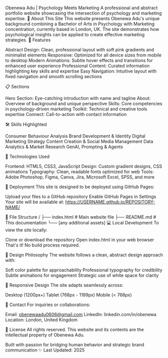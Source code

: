 Obenewa Adu | Psychology Meets Marketing
A professional and abstract portfolio website showcasing the intersection of psychology and marketing expertise.
🎯 About This Site
This website presents Obenewa Adu's unique background combining a Bachelor of Arts in Psychology with Marketing concentration, currently based in London, UK. The site demonstrates how psychological insights can be applied to create effective marketing strategies.
🌟 Features

Abstract Design: Clean, professional layout with soft pink gradients and minimalist elements
Responsive: Optimized for all device sizes from mobile to desktop
Modern Animations: Subtle hover effects and transitions for enhanced user experience
Professional Content: Curated information highlighting key skills and expertise
Easy Navigation: Intuitive layout with fixed navigation and smooth scrolling sections

📋 Sections

Hero Section: Eye-catching introduction with name and tagline
About: Overview of background and unique perspective
Skills: Core competencies in psychology-driven marketing
Toolkit: Technical and creative tools expertise
Connect: Call-to-action with contact information

🛠 Skills Highlighted

Consumer Behaviour Analysis
Brand Development & Identity
Digital Marketing Strategy
Content Creation & Social Media Management
Data Analytics & Market Research
GenAI, Prompting & Agents

🔧 Technologies Used

Frontend: HTML5, CSS3, JavaScript
Design: Custom gradient designs, CSS animations
Typography: Clean, readable fonts optimized for web
Tools: Adobe Photoshop, Figma, Canva, Jira, Microsoft Excel, SPSS, and more

🚀 Deployment
This site is designed to be deployed using GitHub Pages:

Upload your files to a GitHub repository
Enable GitHub Pages in Settings
Your site will be available at: https://USERNAME.github.io/REPOSITORY-NAME/

📁 File Structure
/
├── index.html          # Main website file
├── README.md          # This documentation
└── [any additional assets]
💻 Local Development
To view the site locally:

Clone or download the repository
Open index.html in your web browser
That's it! No build process required.

🎨 Design Philosophy
The website follows a clean, abstract design approach with:

Soft color palette for approachability
Professional typography for credibility
Subtle animations for engagement
Strategic use of white space for clarity

📱 Responsive Design
The site adapts seamlessly across:

Desktop (1200px+)
Tablet (768px - 1199px)
Mobile (< 768px)

🤝 Contact
For inquiries or collaborations:

Email: obenewaadu0606@gmail.com
LinkedIn: linkedin.com/in/obenewa
Location: London, United Kingdom

📄 License
All rights reserved. This website and its contents are the intellectual property of Obenewa Adu.

Built with passion for bridging human behavior and strategic brand communication ✨
Last Updated: 2025
